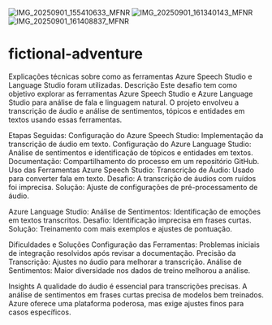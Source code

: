 ![IMG_20250901_155410633_MFNR](https://github.com/user-attachments/assets/a1dd5b40-0544-4fad-9bb7-b434cfde41e8)
![IMG_20250901_161340143_MFNR](https://github.com/user-attachments/assets/cfe34e9e-68f8-4370-9fc6-7f36a8bff743)
![IMG_20250901_161408837_MFNR](https://github.com/user-attachments/assets/4bff55a8-d8ea-425b-8f21-8f1ff1904fb8)
# fictional-adventure
Explicações técnicas sobre como as ferramentas Azure Speech Studio e Language Studio foram utilizadas.
Descrição
Este desafio tem como objetivo explorar as ferramentas Azure Speech Studio e Azure Language Studio para análise de fala e linguagem natural. O projeto envolveu a transcrição de áudio e análise de sentimentos, tópicos e entidades em textos usando essas ferramentas.

Etapas Seguidas:
Configuração do Azure Speech Studio: Implementação da transcrição de áudio em texto.
Configuração do Azure Language Studio: Análise de sentimentos e identificação de tópicos e entidades em textos.
Documentação: Compartilhamento do processo em um repositório GitHub.
Uso das Ferramentas
Azure Speech Studio:
Transcrição de Áudio: Usado para converter fala em texto.
Desafio: A transcrição de áudios com ruídos foi imprecisa.
Solução: Ajuste de configurações de pré-processamento de áudio.

Azure Language Studio:
Análise de Sentimentos: Identificação de emoções em textos transcritos.
Desafio: Identificação imprecisa em frases curtas.
Solução: Treinamento com mais exemplos e ajustes de pontuação.

Dificuldades e Soluções
Configuração das Ferramentas: Problemas iniciais de integração resolvidos após revisar a documentação.
Precisão da Transcrição: Ajustes no áudio para melhorar a transcrição.
Análise de Sentimentos: Maior diversidade nos dados de treino melhorou a análise.

Insights
A qualidade do áudio é essencial para transcrições precisas.
A análise de sentimentos em frases curtas precisa de modelos bem treinados.
Azure oferece uma plataforma poderosa, mas exige ajustes finos para casos específicos.

